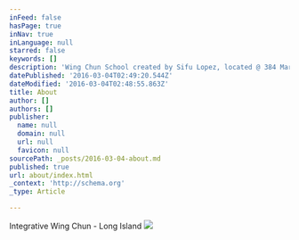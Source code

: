 ```yaml
---
inFeed: false
hasPage: true
inNav: true
inLanguage: null
starred: false
keywords: []
description: 'Wing Chun School created by Sifu Lopez, located @ 384 Mark Tree Road   EAST SETAUKET, NY 11733 (World Gym)'
datePublished: '2016-03-04T02:49:20.544Z'
dateModified: '2016-03-04T02:48:55.863Z'
title: About
author: []
authors: []
publisher:
  name: null
  domain: null
  url: null
  favicon: null
sourcePath: _posts/2016-03-04-about.md
published: true
url: about/index.html
_context: 'http://schema.org'
_type: Article

---
```

Integrative Wing Chun - Long Island
![](https://the-grid-user-content.s3-us-west-2.amazonaws.com/0734c95b-9e26-4f44-b05b-da4f8385ca9c.png)